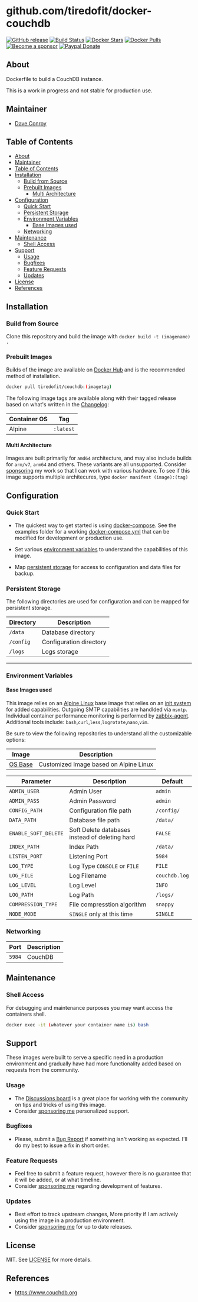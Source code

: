 # github.com/tiredofit/docker-couchdb

[![GitHub release](https://img.shields.io/github/v/tag/tiredofit/docker-couchdb?style=flat-square)](https://github.com/tiredofit/docker-couchdb/releases/latest)
[![Build Status](https://img.shields.io/github/workflow/status/tiredofit/docker-couchdb/build?style=flat-square)](https://github.com/tiredofit/docker-couchdb/actions?query=workflow%3Abuild)
[![Docker Stars](https://img.shields.io/docker/stars/tiredofit/couchdb.svg?style=flat-square&logo=docker)](https://hub.docker.com/r/tiredofit/couchdb/)
[![Docker Pulls](https://img.shields.io/docker/pulls/tiredofit/couchdb.svg?style=flat-square&logo=docker)](https://hub.docker.com/r/tiredofit/couchdb/)
[![Become a sponsor](https://img.shields.io/badge/sponsor-tiredofit-181717.svg?logo=github&style=flat-square)](https://github.com/sponsors/tiredofit)
[![Paypal Donate](https://img.shields.io/badge/donate-paypal-00457c.svg?logo=paypal&style=flat-square)](https://www.paypal.me/tiredofit)

## About

Dockerfile to build a CouchDB instance.

This is a work in progress and not stable for production use.

## Maintainer

- [Dave Conroy](https://github.com/tiredofit)

## Table of Contents

- [About](#about)
- [Maintainer](#maintainer)
- [Table of Contents](#table-of-contents)
- [Installation](#installation)
  - [Build from Source](#build-from-source)
  - [Prebuilt Images](#prebuilt-images)
    - [Multi Architecture](#multi-architecture)
- [Configuration](#configuration)
  - [Quick Start](#quick-start)
  - [Persistent Storage](#persistent-storage)
  - [Environment Variables](#environment-variables)
    - [Base Images used](#base-images-used)
  - [Networking](#networking)
- [Maintenance](#maintenance)
  - [Shell Access](#shell-access)
- [Support](#support)
  - [Usage](#usage)
  - [Bugfixes](#bugfixes)
  - [Feature Requests](#feature-requests)
  - [Updates](#updates)
- [License](#license)
- [References](#references)


## Installation
### Build from Source
Clone this repository and build the image with `docker build -t (imagename) .`

### Prebuilt Images
Builds of the image are available on [Docker Hub](https://hub.docker.com/r/tiredofit/couchdb) and is the recommended method of installation.

```bash
docker pull tiredofit/couchdb:(imagetag)
```
The following image tags are available along with their tagged release based on what's written in the [Changelog](CHANGELOG.md):

| Container OS | Tag       |
| ------------ | --------- |
| Alpine       | `:latest` |

#### Multi Architecture
Images are built primarily for `amd64` architecture, and may also include builds for `arm/v7`, `arm64` and others. These variants are all unsupported. Consider [sponsoring](https://github.com/sponsors/tiredofit) my work so that I can work with various hardware. To see if this image supports multiple architecures, type `docker manifest (image):(tag)`

## Configuration

### Quick Start

* The quickest way to get started is using [docker-compose](https://docs.docker.com/compose/). See the examples folder for a working [docker-compose.yml](examples/docker-compose.yml) that can be modified for development or production use.

* Set various [environment variables](#environment-variables) to understand the capabilities of this image.
* Map [persistent storage](#data-volumes) for access to configuration and data files for backup.

### Persistent Storage

The following directories are used for configuration and can be mapped for persistent storage.

| Directory | Description             |
| --------- | ----------------------- |
| `/data`   | Database directory      |
| `/config` | Configuration directory |
| `/logs`   | Logs storage            |

* * *
### Environment Variables

#### Base Images used

This image relies on an [Alpine Linux](https://hub.docker.com/r/tiredofit/alpine) base image that relies on an [init system](https://github.com/just-containers/s6-overlay) for added capabilities. Outgoing SMTP capabilities are handlded via `msmtp`. Individual container performance monitoring is performed by [zabbix-agent](https://zabbix.org). Additional tools include: `bash`,`curl`,`less`,`logrotate`,`nano`,`vim`.

Be sure to view the following repositories to understand all the customizable options:

| Image                                                  | Description                            |
| ------------------------------------------------------ | -------------------------------------- |
| [OS Base](https://github.com/tiredofit/docker-alpine/) | Customized Image based on Alpine Linux |

| Parameter            | Description                                    | Default       |
| -------------------- | ---------------------------------------------- | ------------- |
| `ADMIN_USER`         | Admin User                                     | `admin`       |
| `ADMIN_PASS`         | Admin Password                                 | `admin`       |
| `CONFIG_PATH`        | Configuration file path                        | `/config/`    |
| `DATA_PATH`          | Database file path                             | `/data/`      |
| `ENABLE_SOFT_DELETE` | Soft Delete databases instead of deleting hard | `FALSE`       |
| `INDEX_PATH`         | Index Path                                     | `/data/`      |
| `LISTEN_PORT`        | Listening Port                                 | `5984`        |
| `LOG_TYPE`           | Log Type `CONSOLE` or `FILE`                   | `FILE`        |
| `LOG_FILE`           | Log Filename                                   | `couchdb.log` |
| `LOG_LEVEL`          | Log Level                                      | `INFO`        |
| `LOG_PATH`           | Log Path                                       | `/logs/`      |
| `COMPRESSION_TYPE`   | File compresstion algorithm                    | `snappy`      |
| `NODE_MODE`          | `SINGLE` only at this time                     | `SINGLE`      |


### Networking

| Port   | Description |
| ------ | ----------- |
| `5984` | CouchDB     |

## Maintenance
### Shell Access

For debugging and maintenance purposes you may want access the containers shell.

```bash
docker exec -it (whatever your container name is) bash
```
## Support

These images were built to serve a specific need in a production environment and gradually have had more functionality added based on requests from the community.
### Usage
- The [Discussions board](../../discussions) is a great place for working with the community on tips and tricks of using this image.
- Consider [sponsoring me](https://github.com/sponsors/tiredofit) personalized support.
### Bugfixes
- Please, submit a [Bug Report](issues/new) if something isn't working as expected. I'll do my best to issue a fix in short order.

### Feature Requests
- Feel free to submit a feature request, however there is no guarantee that it will be added, or at what timeline.
- Consider [sponsoring me](https://github.com/sponsors/tiredofit) regarding development of features.

### Updates
- Best effort to track upstream changes, More priority if I am actively using the image in a production environment.
- Consider [sponsoring me](https://github.com/sponsors/tiredofit) for up to date releases.

## License
MIT. See [LICENSE](LICENSE) for more details.

## References

* <https://www.couchdb.org>
